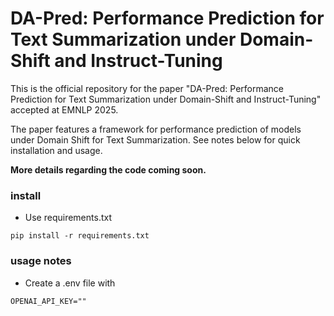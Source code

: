 # DA-Pred: Performance Prediction for Text Summarization under Domain-Shift and Instruct-Tuning

This is the official repository for the paper "DA-Pred: Performance Prediction for Text Summarization under Domain-Shift and Instruct-Tuning" accepted at EMNLP 2025. 

The paper features a framework for performance prediction of models under Domain Shift for Text Summarization. See notes below for quick installation and usage. 

**More details regarding the code coming soon.**


### install
- Use requirements.txt
```
pip install -r requirements.txt
```

### usage notes

- Create a .env file with
```
OPENAI_API_KEY=""
```

